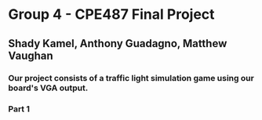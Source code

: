 # Group 4 - CPE487 Final Project
## Shady Kamel, Anthony Guadagno, Matthew Vaughan
### Our project consists of a traffic light simulation game using our board's VGA output. 
##### <SCREENSHOT WILL GO HERE>
### Part 1
